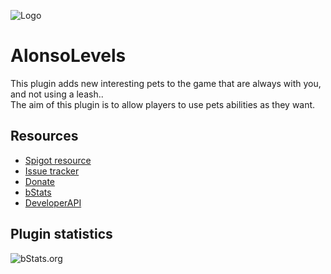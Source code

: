 ![Logo](https://i.imgur.com/ZZlHK7n.png)

# AlonsoLevels
This plugin adds new interesting pets to the game that are always with you, and not using a leash..\
The aim of this plugin is to allow players to use pets abilities as they want.

## Resources
- [Spigot resource](https://www.spigotmc.org/resources/X/)
- [Issue tracker](https://github.com/AlonsoAliaga/AlonsoLevels/issues)
- [Donate](https://paypal.me/AlonsoAliaga)
- [bStats](https://bstats.org/plugin/bukkit/AlonsoLevels)
- [DeveloperAPI](https://github.com/AlonsoAliaga/AlonsoLevels/wiki/AlonsoLevelsAPI)

## Plugin statistics
![bStats.org](https://bstats.org/signatures/bukkit/AlonsoLevels.svg)
